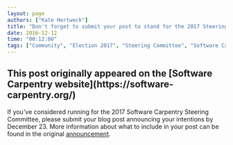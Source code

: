 ```yaml
---
layout: page
authors: ["Kate Hertweck"]
title: "Don't forget to submit your post to stand for the 2017 Steering Committee"
date: 2016-12-12
time: "00:12:00"
tags: ["Community", "Election 2017", "Steering Committee", "Software Carpentry"]
---
```


<h2>This post originally appeared on the [Software Carpentry website](https://software-carpentry.org/)</h2>

If you've considered running for the 2017 Software Carpentry Steering Committee, 
please submit your blog post announcing your intentions by December 23. More 
information about what to include in your post can be found in the original 
[announcement](https://software-carpentry.org/blog/2016/10/Call-for-candidates-SC-2017.html).
